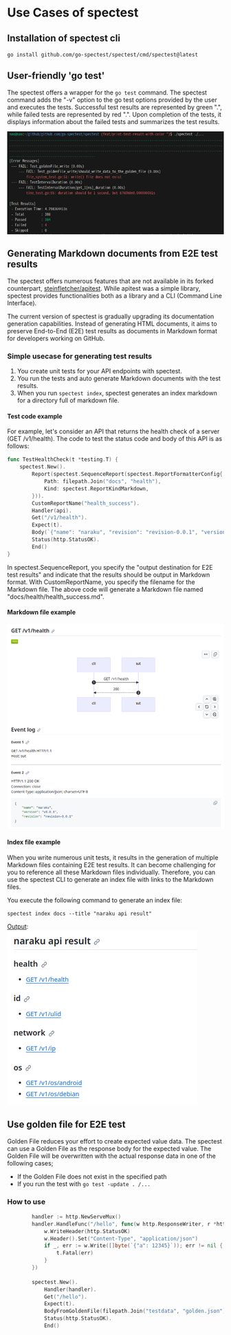 # Use Cases of spectest
## Installation of spectest cli
```shell
go install github.com/go-spectest/spectest/cmd/spectest@latest
```

## User-friendly 'go test'  
The spectest offers a wrapper for the `go test` command. The spectest command adds the "-v" option to the go test options provided by the user and executes the tests. Successful test results are represented by green ".", while failed tests are represented by red ".". Upon completion of the tests, it displays information about the failed tests and summarizes the test results.

![spectest_wrapper](./image/go_test_wrapper.png)

## Generating Markdown documents from E2E test results
The spectest offers numerous features that are not available in its forked counterpart, [steinfletcher/apitest](https://github.com/steinfletcher/apitest). While apitest was a simple library, spectest provides functionalities both as a library and a CLI (Command Line Interface).
  
The current version of spectest is gradually upgrading its documentation generation capabilities. Instead of generating HTML documents, it aims to preserve End-to-End (E2E) test results as documents in Markdown format for developers working on GitHub.
  
### Simple usecase for generating test results
1. You create unit tests for your API endpoints with spectest.
2. You run the tests and auto generate Markdown documents with the test results.
3. When you run `spectest index`, spectest generates an index markdown for a directory full of markdown file.
  
#### Test code example
For example, let's consider an API that returns the health check of a server (GET /v1/health). The code to test the status code and body of this API is as follows:
  
```go
func TestHealthCheck(t *testing.T) {
	spectest.New().
        Report(spectest.SequenceReport(spectest.ReportFormatterConfig{
			Path: filepath.Join("docs", "health"),
			Kind: spectest.ReportKindMarkdown,
		})).
		CustomReportName("health_success").
		Handler(api).
		Get("/v1/health").
		Expect(t).
		Body(`{"name": "naraku", "revision": "revision-0.0.1", "version":"v0.0.1"}`).
		Status(http.StatusOK).
		End()
}
```

In spectest.SequenceReport, you specify the "output destination for E2E test results" and indicate that the results should be output in Markdown format. With CustomReportName, you specify the filename for the Markdown file. The above code will generate a Markdown file named "docs/health/health_success.md".

#### Markdown file example
![health_result](./image/health_result.png)

#### Index file example
When you write numerous unit tests, it results in the generation of multiple Markdown files containing E2E test results. It can become challenging for you to reference all these Markdown files individually. Therefore, you can use the spectest CLI to generate an index file with links to the Markdown files.

You execute the following command to generate an index file:
```shell
spectest index docs --title "naraku api result" 
```

[Output](https://github.com/go-spectest/naraku/blob/main/docs/index.md):  
![index_result](./image/index.png)


## Use golden file for E2E test
Golden File reduces your effort to create expected value data. The spectest can use a Golden File as the response body for the expected value. The Golden File will be overwritten with the actual response data in one of the following cases;
- If the Golden File does not exist in the specified path
- If you run the test with `go test -update . /...`

### How to use
```go
		handler := http.NewServeMux()
		handler.HandleFunc("/hello", func(w http.ResponseWriter, r *http.Request) {
			w.WriteHeader(http.StatusOK)
			w.Header().Set("Content-Type", "application/json")
			if _, err := w.Write([]byte(`{"a": 12345}`)); err != nil {
				t.Fatal(err)
			}
		})

		spectest.New().
			Handler(handler).
			Get("/hello").
			Expect(t).
			BodyFromGoldenFile(filepath.Join("testdata", "golden.json")). // use golden file
			Status(http.StatusOK).
			End()
```
